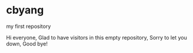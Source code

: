 # cbyang
my first repository

Hi everyone,
Glad to have visitors in this empty repository,
Sorry to let you down,
Good bye!
